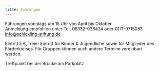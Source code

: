 ```yaml
---
title: Führungen
---
```


Führungen sonntags um 15 Uhr von April bis Oktober  
Anmeldung empfohlen unter Tel. 08332-936424 oder 0171-9715083  
info@schickling-stiftung.de

Eintritt 5 €, freier Eintritt für Kinder & Jugendliche sowie für Mitglieder des Förderkreises. Für Gruppen können auch andere Termine vereinbart werden.   

Treffpunkt bei der Brücke am Parkplatz
